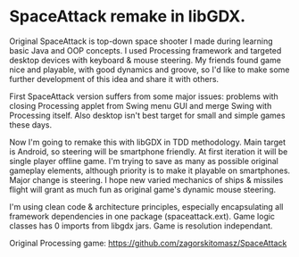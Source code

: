 # SpaceAttack remake in libGDX. 

Original SpaceAttack is top-down space shooter I made during learning basic Java and OOP concepts. I used Processing framework and targeted desktop devices with keyboard & mouse steering. My friends found game nice and playable, with good dynamics and groove, so I'd like to make some further development of this idea and share it with others.

First SpaceAttack version suffers from some major issues: problems with closing Processing applet from Swing menu GUI and merge Swing with Processing itself. Also desktop isn't best target for small and simple games these days.

Now I'm going to remake this with libGDX in TDD methodology. Main target is Android, so steering will be smartphone friendly. At first iteration it will be single player offline game. I'm trying to save as many as possible original gameplay elements, although priority is to make it playable on smartphones. Major change is steering. I hope new varied mechanics of ships & missiles flight will grant as much fun as original game's dynamic mouse steering.

I'm using clean code & architecture principles, especially encapsulating all framework dependencies in one package (spaceattack.ext). Game logic classes has 0 imports from libgdx jars. Game is resolution independant.

Original Processing game: https://github.com/zagorskitomasz/SpaceAttack 
